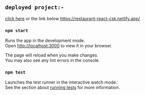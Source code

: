 ## `deployed project:-`
  [click here](https://restaurant-react-csk.netlify.app/)
  or the link below
  https://restaurant-react-csk.netlify.app/

### `npm start`
Runs the app in the development mode.\
Open [http://localhost:3000](http://localhost:3000) to view it in your browser.

The page will reload when you make changes.\
You may also see any lint errors in the console.

### `npm test`
Launches the test runner in the interactive watch mode.\
See the section about [running tests](https://facebook.github.io/create-react-app/docs/running-tests) for more information.





